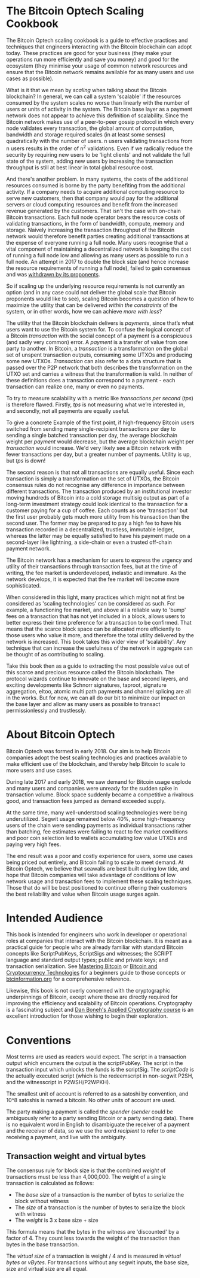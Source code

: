 # The Bitcoin Optech Scaling Cookbook

The Bitcoin Optech scaling cookbook is a guide to effective practices and
techniques that engineers interacting with the Bitcoin blockchain can adopt
today. These practices are good for your business (they make your operations
run more efficiently and save you money) and good for the ecosystem (they minimise
your usage of common network resources and ensure that the Bitcoin network
remains available for as many users and use cases as possible).

What is it that we mean by _scaling_ when talking about the Bitcoin blockchain?
In general, we can call a system 'scalable' if the resources consumed by the
system scales no worse than linearly with the number of users or units of
activity in the system. The Bitcoin base layer as a payment network does not
appear to achieve this definition of scalability. Since the Bitcoin network
makes use of a peer-to-peer gossip protocol in which every node validates every
transaction, the global amount of computation, bandwidth and storage required
scales (in at least some senses) quadratically with the number of users. n
users validating transactions from n users results in the order of n<sup>2</sup>
validations. Even if we radically reduce the security by requiring new users to
be 'light clients' and not validate the full state of the system, adding new
users by increasing the transaction throughput is still at best linear in total
global resource cost.

And there's another problem. In many systems, the costs of the additional
resources consumed is borne by the party benefiting from the additional
activity. If a company needs to acquire additional computing resource to serve
new customers, then that company would pay for the additional servers or cloud
computing resources and benefit from the increased revenue generated by the
customers. That isn't the case with on-chain Bitcoin transactions. Each full
node operator bears the resource costs of validating transactions, in the form
of bandwidth, compute, memory and storage. Naively increasing the transaction
throughput of the Bitcoin network would therefore benefit parties creating additional
transactions at the expense of everyone running a full node. Many users
recognise that a vital component of maintaining a decentralized network is keeping
the cost of running a full node low and allowing as many users as possible to
run a full node. An attempt in 2017 to double the block size (and hence increase
the resource requirements of running a full node), failed to gain consensus and
was [withdrawn by its proponents][segwit2x].

[segwit2x]: https://lists.linuxfoundation.org/pipermail/bitcoin-segwit2x/2017-November/000685.html

So if scaling up the underlying resource requirements is not currently an
option (and in any case could not deliver the global scale that Bitcoin
proponents would like to see), scaling Bitcoin becomes a question of
how to maximize the utility that can be delivered _within the constraints_ of
the system, or in other words, how we can achieve _more with less_?

The utility that the Bitcoin blockchain delivers is _payments_, since that’s
what users want to use the Bitcoin system for. To confuse the logical concept
of a Bitcoin _transaction_ with the social concept of a payment is a
conspicuous (and sadly very common) error. A _payment_ is a transfer of value
from one party to another. In Bitcoin, a _transaction_ is a transformation on
the global set of unspent transaction outputs, consuming some UTXOs and
producing some new UTXOs.  _Transaction_ can also refer to a data structure
that is passed over the P2P network that both describes the transformation on
the UTXO set and carries a witness that the transformation is valid. In neither
of these definitions does a transaction correspond to a payment - each
transaction can realize one, many or even no payments.

To try to measure scalability with a metric like _transactions per second_
(_tps_) is therefore flawed. Firstly, _tps_ is not measuring what we’re
interested in, and secondly, not all payments are equally useful.

To give a concrete Example of the first point, if high-frequency Bitcoin users
switched from sending many single-recipient transactions per day to sending a
single batched transaction per day, the average blockchain weight per _payment_
would decrease, but the average blockchain weight per _transaction_ would
increase.  We'd very likely see a Bitcoin network with fewer transactions per
day, but a greater number of payments. Utility is up, but _tps_ is down!

The second reason is that not all transactions are equally useful. Since each
transaction is simply a transformation on the set of UTXOs, the Bitcoin
consensus rules do not recognise any difference in importance between different
transactions. The transaction produced by an institutional investor moving
hundreds of Bitcoin into a cold storage multisig output as part of a long-term
investment strategy could look identical to the transaction for a customer
paying for a cup of coffee. Each counts as one 'transaction' but the first user
probably gets much more utility from his transaction than the second user. The
former may be prepared to pay a high fee to have his transaction recorded in a
decentralized, trustless, immutable ledger, whereas the latter may be equally
satisfied to have his payment made on a second-layer like lightning, a
side-chain or even a trusted off-chain payment network.

The Bitcoin network has a mechanism for users to express the urgency and
utility of their transactions through transaction fees, but at the time of
writing, the fee market is underdeveloped, inelastic and immature. As the network
develops, it is expected that the fee market will become more sophisticated.

When considered in this light, many practices which might not at first be
considered as 'scaling technologies' can be considered as such. For example, a
functioning fee market, and above all a reliable way to 'bump' fees on a
transaction that has not yet included in a block, allows users to better
express their time preference for a transaction to be confirmed. That means
that the scarce block space can be allocated more efficiently to those users
who value it more, and therefore the total utility delivered by the network is
increased. This book takes this wider view of 'scalability'. Any technique that
can increase the usefulness of the network in aggregate can be thought of as
contributing to scaling.

Take this book then as a guide to extracting the most possible value out of
this scarce and precious resource called the Bitcoin blockchain. The protocol
wizards continue to innovate on the base and second layers, and exciting
developments like Schnorr signatures, taproot, signature aggregation, eltoo,
atomic multi path payments and channel splicing are all in the works. But for
now, we can all do our bit to minimize our impact on the base layer and allow
as many users as possible to transact permissionlessly and trustlessly.

# About Bitcoin Optech

Bitcoin Optech was formed in early 2018. Our aim is to help Bitcoin companies
adopt the best scaling technologies and practices available to make efficient
use of the blockchain, and thereby help Bitcoin to scale to more users and use
cases.

During late 2017 and early 2018, we saw demand for Bitcoin usage explode and
many users and companies were unready for the sudden spike in transaction
volume. Block space suddenly became a competitive a rivalrous good, and
transaction fees jumped as demand exceeded supply.

At the same time, many well-understood scaling technologies were being
underutilized. Segwit usage remained below 40%, some high-frequency users
of the chain were sending payments as individual transactions rather than
batching, fee estimates were failing to react to fee market conditions and
poor coin selection led to wallets accumulating low value UTXOs and paying
very high fees.

The end result was a poor and costly experience for users, some use cases
being priced out entirely, and Bitcoin failing to scale to meet demand. At
Bitcoin Optech, we believe that seawalls are best built during low tide, and
hope that Bitcoin companies will take advantage of conditions of low network
usage and transaction fees to implement these scaling techniques. Those
that do will be best positioned to continue offering their customers the
best reliability and value when Bitcoin usage surges again.

# Intended Audience

This book is intended for engineers who work in developer or operational roles
at companies that interact with the Bitcoin blockchain. It is meant as a
practical guide for people who are already familiar with standard Bitcoin
concepts like ScriptPubKeys, ScriptSigs and witnesses; the SCRIPT language and
standard output types; public and private keys; and transaction serialization.
See [Mastering Bitcoin][antonopoulos] or [Bitcoin and Cryptocurrency
Technologies][narayanan] for a beginners guide to those concepts or
[btcinformation.org][] for a comprehensive reference.

[antonopoulos]: https://bitcoinbook.info/
[narayanan]: http://bitcoinbook.cs.princeton.edu/
[btcinformation.org]: https://btcinformation.org/en/developer-documentation

Likewise, this book is not overly concerned with the cryptographic
underpinnings of Bitcoin, except where those are directly required for
improving the efficiency and scalability of Bitcoin operations. Cryptography is
a fascinating subject and [Dan Boneh's Applied Cryptography course][boneh] is
an excellent introduction for those wishing to begin their exploration.

[boneh]: https://crypto.stanford.edu/~dabo/courses/OnlineCrypto/

# Conventions

Most terms are used as readers would expect. The script in a transaction output
which encumers the output is the scriptPubKey. The script in the transaction
input which unlocks the funds is the scriptSig. The *scriptCode* is the
actually executed script (which is the redeemscript in non-segwit P2SH, and the
witnesscript in P2WSH/P2WPKH).

The smallest unit of account is referred to as a satoshi by convention, and
10^8 satoshis is named a bitcoin. No other units of account are used.

The party making a payment is called the _spender_ (_sender_ could be
ambiguously refer to a party sending Bitcoin or a party sending data). There is
no equivalent word in English to disambiguate the receiver of a payment and
the receiver of data, so we use the word _recipient_ to refer to one receiving
a payment, and live with the ambiguity.

## Transaction weight and virtual bytes

The consensus rule for block size is that the combined _weight_ of
transactions must be less than 4,000,000. The weight of a single
transaction is calculated as follows:

- The _base size_ of a transaction is the number of bytes to serialize the
  block without witness
- The _size_ of a transaction is the number of bytes to serialize the block
  with witness
- The _weight_ is 3 x base size + size

This formula means that the bytes in the witness are 'discounted' by a factor
of 4. They count less towards the weight of the transaction than bytes in
the base transaction.

The _virtual size_ of a transaction is weight / 4 and is measured in _virtual bytes_
or _vBytes_. For transactions without any segwit inputs, the base size, size and
virtual size are all equal.
